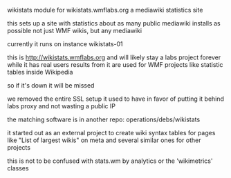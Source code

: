 wikistats module for wikistats.wmflabs.org
a mediawiki statistics site

this sets up a site with statistics about
as many public mediawiki installs as possible
not just WMF wikis, but any mediawiki

currently it runs on instance wikistats-01

this is http://wikistats.wmflabs.org and will likely
stay a labs project forever while it has real users
results from it are used for WMF projects like
statistic tables inside Wikipedia

so if it's down it will be missed

we removed the entire SSL setup it used to have in
favor of putting it behind labs proxy and not wasting
a public IP

the matching software is in another repo:
operations/debs/wikistats

it started out as an external project to create
wiki syntax tables for pages like "List of largest wikis"
on meta and several similar ones for other projects

this is not to be confused with stats.wm by analytics
or the 'wikimetrics' classes
